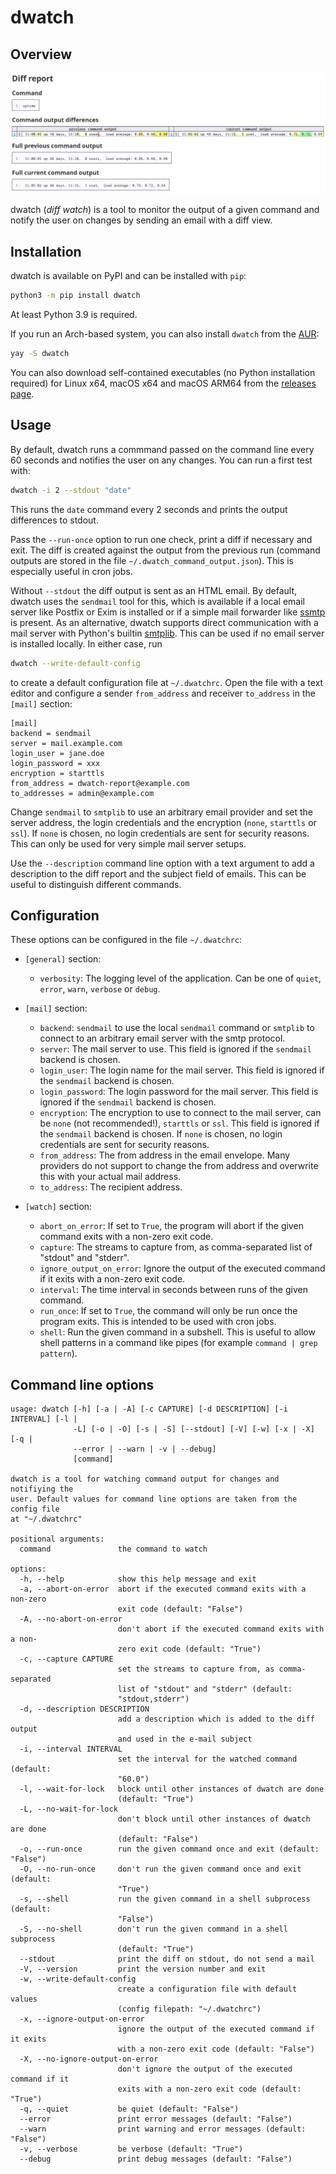 # dwatch

## Overview

![example_report](https://raw.githubusercontent.com/IngoMeyer441/dwatch/master/example_report.png)

dwatch (*diff watch*) is a tool to monitor the output of a given command and notify the user on changes by sending an
email with a diff view.

## Installation

dwatch is available on PyPI and can be installed with `pip`:

```bash
python3 -m pip install dwatch
```

At least Python 3.9 is required.

If you run an Arch-based system, you can also install `dwatch` from the
[AUR](https://aur.archlinux.org/packages/dwatch/):

```bash
yay -S dwatch
```

You can also download self-contained executables (no Python installation required) for Linux x64, macOS x64 and macOS
ARM64 from the [releases page](https://github.com/IngoMeyer441/dwatch/releases).

## Usage

By default, dwatch runs a commmand passed on the command line every 60 seconds and notifies the user on any changes. You
can run a first test with:

```bash
dwatch -i 2 --stdout "date"
```

This runs the `date` command every 2 seconds and prints the output differences to stdout.

Pass the `--run-once` option to run one check, print a diff if necessary and exit. The diff is created against the
output from the previous run (command outputs are stored in the file `~/.dwatch_command_output.json`). This is
especially useful in cron jobs.

Without `--stdout` the diff output is sent as an HTML email. By default, dwatch uses the `sendmail` tool for this, which
is available if a local email server like Postfix or Exim is installed or if a simple mail forwarder like
[ssmtp](https://packages.debian.org/stable/ssmtp) is present. As an alternative, dwatch supports direct communication
with a mail server with Python's builtin [smtplib](https://docs.python.org/3/library/smtplib.html). This can be used if
no email server is installed locally. In either case, run

```bash
dwatch --write-default-config
```

to create a default configuration file at `~/.dwatchrc`. Open the file with a text editor and configure a sender
`from_address` and receiver `to_address` in the `[mail]` section:

```text
[mail]
backend = sendmail
server = mail.example.com
login_user = jane.doe
login_password = xxx
encryption = starttls
from_address = dwatch-report@example.com
to_addresses = admin@example.com
```

Change `sendmail` to `smtplib` to use an arbitrary email provider and set the server address, the login credentials and
the encryption (`none`, `starttls` or `ssl`). If `none` is chosen, no login credentials are sent for security reasons.
This can only be used for very simple mail server setups.

Use the `--description` command line option with a text argument to add a description to the diff report and the subject
field of emails. This can be useful to distinguish different commands.

## Configuration

These options can be configured in the file `~/.dwatchrc`:

- `[general]` section:

  - `verbosity`: The logging level of the application. Can be one of `quiet`, `error`, `warn`, `verbose` or `debug`.

- `[mail]` section:

  - `backend`: `sendmail` to use the local `sendmail` command or `smtplib` to connect to an arbitrary email server with
    the smtp protocol.
  - `server`: The mail server to use. This field is ignored if the `sendmail` backend is chosen.
  - `login_user`: The login name for the mail server. This field is ignored if the `sendmail` backend is chosen.
  - `login_password`: The login password for the mail server. This field is ignored if the `sendmail` backend is chosen.
  - `encryption`: The encryption to use to connect to the mail server, can be `none` (not recommended!), `starttls` or
    `ssl`. This field is ignored if the `sendmail` backend is chosen. If `none` is chosen, no login credentials are sent
    for security reasons.
  - `from_address`: The from address in the email envelope. Many providers do not support to change the from address and
    overwrite this with your actual mail address.
  - `to_address`: The recipient address.

- `[watch]` section:

  - `abort_on_error`: If set to `True`, the program will abort if the given command exits with a non-zero exit code.
  - `capture`: The streams to capture from, as comma-separated list of "stdout" and "stderr".
  - `ignore_output_on_error`: Ignore the output of the executed command if it exits with a non-zero exit code.
  - `interval`: The time interval in seconds between runs of the given command.
  - `run_once`: If set to `True`, the command will only be run once the program exits. This is intended to be used with
    cron jobs.
  - `shell`: Run the given command in a subshell. This is useful to allow shell patterns in a command like pipes (for
    example `command | grep pattern`).

## Command line options

```text
usage: dwatch [-h] [-a | -A] [-c CAPTURE] [-d DESCRIPTION] [-i INTERVAL] [-l |
              -L] [-o | -O] [-s | -S] [--stdout] [-V] [-w] [-x | -X] [-q |
              --error | --warn | -v | --debug]
              [command]

dwatch is a tool for watching command output for changes and notifiying the
user. Default values for command line options are taken from the config file
at "~/.dwatchrc"

positional arguments:
  command               the command to watch

options:
  -h, --help            show this help message and exit
  -a, --abort-on-error  abort if the executed command exits with a non-zero
                        exit code (default: "False")
  -A, --no-abort-on-error
                        don't abort if the executed command exits with a non-
                        zero exit code (default: "True")
  -c, --capture CAPTURE
                        set the streams to capture from, as comma-separated
                        list of "stdout" and "stderr" (default:
                        "stdout,stderr")
  -d, --description DESCRIPTION
                        add a description which is added to the diff output
                        and used in the e-mail subject
  -i, --interval INTERVAL
                        set the interval for the watched command (default:
                        "60.0")
  -l, --wait-for-lock   block until other instances of dwatch are done
                        (default: "True")
  -L, --no-wait-for-lock
                        don't block until other instances of dwatch are done
                        (default: "False")
  -o, --run-once        run the given command once and exit (default: "False")
  -O, --no-run-once     don't run the given command once and exit (default:
                        "True")
  -s, --shell           run the given command in a shell subprocess (default:
                        "False")
  -S, --no-shell        don't run the given command in a shell subprocess
                        (default: "True")
  --stdout              print the diff on stdout, do not send a mail
  -V, --version         print the version number and exit
  -w, --write-default-config
                        create a configuration file with default values
                        (config filepath: "~/.dwatchrc")
  -x, --ignore-output-on-error
                        ignore the output of the executed command if it exits
                        with a non-zero exit code (default: "False")
  -X, --no-ignore-output-on-error
                        don't ignore the output of the executed command if it
                        exits with a non-zero exit code (default: "True")
  -q, --quiet           be quiet (default: "False")
  --error               print error messages (default: "False")
  --warn                print warning and error messages (default: "False")
  -v, --verbose         be verbose (default: "True")
  --debug               print debug messages (default: "False")
```
